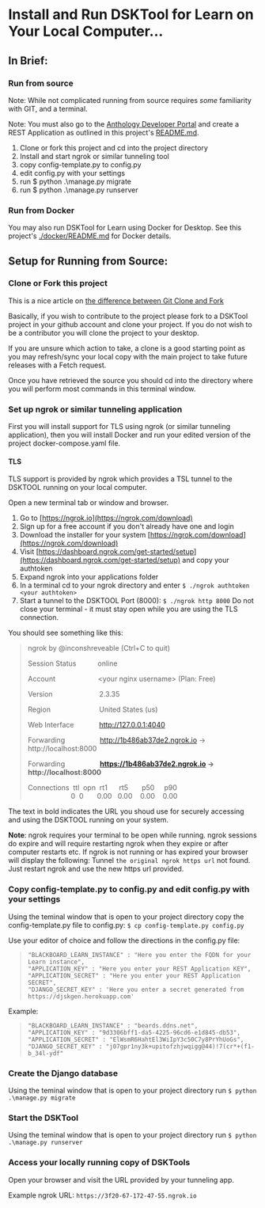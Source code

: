 # Install and Run DSKTool for Learn on Your Local Computer...

## In Brief:
### Run from source
Note: While not complicated running from source requires *some* familiarity with GIT, and a terminal. 

Note: You must also go to the [Anthology Developer Portal](https://developer.anthology.com) and create a REST Application as outlined in this project's [README.md](./README.md).

1. Clone or fork this project and cd into the project directory
3. Install and start ngrok or similar tunneling tool
4. copy config-template.py to config.py
5. edit config.py with your settings
6. run $ python .\manage.py migrate
7. run $ python .\manage.py runserver

### Run from Docker 
You may also run DSKTool for Learn using Docker for Desktop. See this project's  [./docker/README.md](./docker/README.md) for Docker details.

## Setup for Running from Source:
### Clone or Fork this project
This is a nice article on [the difference between Git Clone and Fork](https://www.toolsqa.com/git/difference-between-git-clone-and-git-fork/)

Basically, if you wish to contribute to the project please fork to a DSKTool project in your github account and clone your project. If you do not wish to be a contributor you will clone the project to your desktop.

If you are unsure which action to take, a clone is a good starting point as you may refresh/sync your local copy  with the main project to take future releases with a Fetch request.

Once you have retrieved the source you should cd into the directory where you will perform most commands in this terminal window.

### Set up ngrok or similar tunneling application
First you will install support for TLS using ngrok (or similar tunneling application), then you will install Docker and run your edited version of the project docker-compose.yaml file.

#### TLS
TLS support is provided by ngrok which provides a TSL tunnel to the DSKTOOL running on your local computer. 

Open a new terminal tab or window and browser.

1. Go to [https://ngrok.io](https://ngrok.com/download)
2. Sign up for a free account if you don't already have one and login
3. Download the installer for your system [https://ngrok.com/download](https://ngrok.com/download)
4. Visit [https://dashboard.ngrok.com/get-started/setup](https://dashboard.ngrok.com/get-started/setup) and copy your authtoken
5. Expand ngrok into your applications folder
6. In a terminal cd to your ngrok directory and enter `$ ./ngrok authtoken <your authtoken>`
5. Start a tunnel to the DSKTOOL Port (8000): `$ ./ngrok http 8000`
Do not close your terminal - it must stay open while you are using the TLS connection. 

You should see something like this:

> ngrok by @inconshreveable                                                    (Ctrl+C to quit)
> 
> Session Status&nbsp;&nbsp;&nbsp;&nbsp;&nbsp;&nbsp;&nbsp;&nbsp;&nbsp;&nbsp;&nbsp;online
> 
> Account&nbsp;&nbsp;&nbsp;&nbsp;&nbsp;&nbsp;&nbsp;&nbsp;&nbsp;&nbsp;&nbsp;&nbsp;&nbsp;&nbsp;&nbsp;&nbsp;&nbsp;&nbsp;&nbsp;&nbsp;&nbsp;&nbsp;&lt;your nginx username&gt; (Plan: Free)
> 
> Version&nbsp;&nbsp;&nbsp;&nbsp;&nbsp;&nbsp;&nbsp;&nbsp;&nbsp;&nbsp;&nbsp;&nbsp;&nbsp;&nbsp;&nbsp;&nbsp;&nbsp;&nbsp;&nbsp;&nbsp;&nbsp;&nbsp;&nbsp;&nbsp;2.3.35
> 
> Region&nbsp;&nbsp;&nbsp;&nbsp;&nbsp;&nbsp;&nbsp;&nbsp;&nbsp;&nbsp;&nbsp;&nbsp;&nbsp;&nbsp;&nbsp;&nbsp;&nbsp;&nbsp;&nbsp;&nbsp;&nbsp;&nbsp;&nbsp;&nbsp;&nbsp;United States (us)
> 
> Web Interface&nbsp;&nbsp;&nbsp;&nbsp;&nbsp;&nbsp;&nbsp;&nbsp;&nbsp;&nbsp;&nbsp;&nbsp;&nbsp;http://127.0.0.1:4040
> 
> Forwarding&nbsp;&nbsp;&nbsp;&nbsp;&nbsp;&nbsp;&nbsp;&nbsp;&nbsp;&nbsp;&nbsp;&nbsp;&nbsp;&nbsp;&nbsp;&nbsp;&nbsp;&nbsp;http://1b486ab37de2.ngrok.io -> http://localhost:8000
> 
> Forwarding&nbsp;&nbsp;&nbsp;&nbsp;&nbsp;&nbsp;&nbsp;&nbsp;&nbsp;&nbsp;&nbsp;&nbsp;&nbsp;&nbsp;&nbsp;&nbsp;&nbsp;&nbsp;**https://1b486ab37de2.ngrok.io -> http://localhost:8000**
> 
> Connections&nbsp;&nbsp;ttl&nbsp;&nbsp;opn&nbsp;&nbsp;rt1&nbsp;&nbsp;&nbsp;&nbsp;&nbsp;&nbsp;rt5&nbsp;&nbsp;&nbsp;&nbsp;&nbsp;&nbsp;&nbsp;p50&nbsp;&nbsp;&nbsp;&nbsp;&nbsp;p90
>&nbsp;&nbsp;&nbsp;&nbsp;&nbsp;&nbsp;&nbsp;&nbsp;&nbsp;&nbsp;&nbsp;&nbsp;&nbsp;&nbsp;&nbsp;&nbsp;&nbsp;&nbsp;&nbsp;&nbsp;&nbsp;&nbsp;0&nbsp;&nbsp;0&nbsp;&nbsp;&nbsp;&nbsp;&nbsp;&nbsp;&nbsp;0.00&nbsp;&nbsp;&nbsp;0.00&nbsp;&nbsp;&nbsp;&nbsp;0.00&nbsp;&nbsp;&nbsp;&nbsp;0.00

The text in bold indicates the URL you shoud use for securely accessing and using the DSKTOOL running on your system.

**Note**: ngrok requires your terminal to be open while running. ngrok sessions do expire and will require restarting ngrok when they expire or after computer restarts etc. If ngrok is not running or has expired your browser will display the following: Tunnel `the original ngrok https url` not found. Just restart ngrok and use the new https url provided.

### Copy config-template.py to config.py and edit config.py with your settings
Using the teminal window that is open to your project directory copy the config-template.py file to config.py:
`$ cp config-template.py config.py
`

Use your editor of choice and follow the directions in the config.py file:

>     "BLACKBOARD_LEARN_INSTANCE" : "Here you enter the FQDN for your Learn instance",
>     "APPLICATION_KEY" : "Here you enter your REST Application KEY",
>     "APPLICATION_SECRET" : "Here you enter your REST Application SECRET",
>     "DJANGO_SECRET_KEY" : 'Here you enter a secret generated from https://djskgen.herokuapp.com'

Example:
>     "BLACKBOARD_LEARN_INSTANCE" : "beards.ddns.net",
>     "APPLICATION_KEY" : "9d3306bff1-da5-4225-96cd6-e1d845-db53",
>     "APPLICATION_SECRET" : "ElWsmR6HahtEl3WiIpY3c50C7y8PrYhUoGs",
>     "DJANGO_SECRET_KEY" : "j07gpr1ny3k+upitofzhjwqigg@44)!7(cr*+(f1-b_34l-ydf"


### Create the Django database 
Using the teminal window that is open to your project directory run `$ python .\manage.py migrate`

### Start the DSKTool
Using the teminal window that is open to your project directory run `$ python .\manage.py runserver`

### Access your locally running copy of DSKTools
Open your browser and visit the URL provided by your tunneling app. 

Example ngrok URL: `https://3f20-67-172-47-55.ngrok.io`
